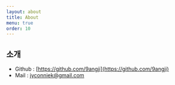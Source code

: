 ```yaml
---
layout: about
title: About
menu: true
order: 10
---
```


## 소개
- Github : [https://github.com/9angji](https://github.com/9angji)
- Mail : jyconniek@gmail.com
